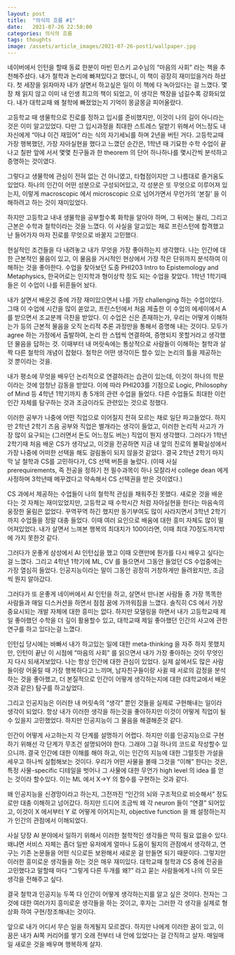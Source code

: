 ```yaml
---
layout: post
title:  "의식의 흐름 #1"
date:   2021-07-26 22:58:00
categories: 의식의 흐름
tags: thoughts
image: /assets/article_images/2021-07-26-post1/wallpaper.jpg
---
```


네이버에서 인턴을 할때 동료 한분이 마빈 민스키 교수님의 “마음의 사회” 라는 책을 추천해주셨다. 내가 철학과 논리에 빠져있다고 했더니, 이 책이 굉장히 재미있을거라 하셨다. 첫 세장을 읽자마자 내가 살면서 하고싶은 일이 이 책에 다 녹아있다는 걸 느꼈다. 몇장 채 읽지 않고 이미 내 인생 최고의 책이 되었고, 이 생각은 책장을 넘길수록 강화되었다. 내가 대학교때 왜 철학에 빠졌었는지 기억이 몽글몽글 피어올랐다.

고등학교 때 생물학으로 진로를 정하고 입시를 준비했지만, 이것이 나의 길이 아니라는것은 이미 알고있었다. 다만 그 입시과정을 최대한 스트레스 덜받기 위해서 어느정도 내 자신에게 “아냐 이건 재밌어” 라는 식의 자기세뇌를 하며 2년을 버틴 거다. 고등학교때 가장 행복했던, 가장 자아실현을 했다고 느꼈던 순간은, 1학년 때 기묘한 수학 수업이 끝나고 칠판 앞에 서서 몇몇 친구들과 한 theorem 의 단어 하나하나를 몇시간씩 분석하고 증명하는 것이였다.

그렇다고 생물학에 관심이 전혀 없는 건 아니였고, 타협점이지만 그 나름대로 즐거움도 있었다. 하나의 인간이 어떤 성분으로 구성되어있고, 각 성분은 또 무엇으로 이루어져 있는지, 이렇게 macroscopic 에서 microscopic 으로 넘어가면서 무언가의 ‘본질’ 을 이해하려고 하는 것이 재미있었다.

하지만 고등학교 내내 생물학을 공부할수록 화학을 알아야 하며, 그 뒤에는 물리, 그리고 근본은 수학과 철학이라는 것을 느꼈다. 이 사실을 알고있는 채로 프린스턴에 합격했고 난 들어가자 마자 진로를 무엇으로 바꿀지 고민했다. 

현실적인 조건들을 다 내려놓고 내가 무엇을 가장 좋아하는지 생각했다. 나는 인간에 대한 근본적인 물음이 있고, 이 물음을 거시적인 현상에서 가장 작은 단위까지 분석하여 이해하는 것을 좋아한다. 수업을 찾아보던 도중 PHI203 Intro to Epistemology and Metaphysics, 한국어로는 인지학과 형이상학 정도 되는 수업을 찾았다. 1학년 1학기때 들은 이 수업이 나를 뒤흔들어 놨다.

내가 살면서 배운것 중에 가장 재미있으면서 나를 가장 challenging 하는 수업이었다. 그때 이 수업에 시간을 많이 쏟았고, 프린스턴에서 처음 제출한 이 수업의 에세이에서 A를 받으면서 조교분께 극찬을 받았다. 이 수업은 신은 존재하는가, 우리는 어떻게 이해하는가 등의 근본적 물음을 오직 논리적 추론 과정만을 통해서 증명해 내는 것이다. 모두가 agree 하는 가정에서 출발하여, 논리 한 스텝씩 연결하여, 증명되지 못할거라고 생각했던 물음을 답하는 것. 이때부터 내 머릿속에는 통상적으로 사람들이 이해하는 철학과 살짝 다른 철학의 개념이 잡혔다. 철학은 어떤 생각이든 할수 있는 논리의 틀을 제공하는 것 뿐이라는 것을. 

내가 평소에 무엇을 배우던 논리적으로 연결하려는 습관이 있는데, 이것이 하나의 학문이라는 것에 엄청난 감동을 받았다. 이에 따라 PHI203를 기점으로 Logic, Philosophy of Mind 등 4학년 1학기까지 총 5개의 관련 수업을 들었다. 다른 수업들도 최대한 이런 인간 자체를 탐구하는 것과 조금이라도 관련있는 것으로 정했다.

이러한 공부가 나중에 어떤 직업으로 이어질지 전혀 모르는 채로 일단 파고들었다. 하지만 2학년 2학기 즈음 공부와 직업은 별개라는 생각이 들었고, 이러한 논리적 사고가 가장 많이 요구되는 (그러면서 돈도 어느정도 버는) 직업이 뭔지 생각했다. 그러다가 1학년 2학기때 처음 배운 CS가 생각났고, 이것을 전공하면 지금 내 앞의 진로의 불확실성에서 가장 나중에 어떠한 선택을 해도 걸림돌이 되지 않을것 같았다. 결국 2학년 2학기 마지막 날 철학과 CS를 고민하다가, CS 선택 버튼을 눌렀다. (이때 사실 prerequirements, 즉 전공을 정하기 전 필수과목이 하나 모잘라서 college dean 에게 사정하며 3학년때 메꾸겠다고 약속해서 CS 선택권을 받은 것이였다.)

CS 과에서 제공하는 수업들이 나의 철학적 관심을 채워주진 못했다. 새로운 것을 배운다는 것 자체는 재미있었지만, 고등학교 때 수학시간 처럼 자아실현을 한다는 마음속의 웅장한 울림은 없었다. 꾸역꾸역 하긴 했지만 동기부여도 많이 사라지면서 3학년 2학기 까지 수업들을 정말 대충 들었다. 이때 여러 요인으로 배움에 대한 흥미 자체도 많이 떨어져있었다. 내가 살면서 느껴본 행복의 최대치가 100이라면, 이때 최대 70정도까지밖에 가지 못한것 같다.

그러다가 운좋게 삼성에서 AI 인턴십을 했고 이때 오랜만에 뭔가를 다시 배우고 싶다는걸 느꼈다. 그리고 4학년 1학기에 ML, CV 를 들으면서 그동안 들었던 CS 수업중에는 가장 열심히 들었다. 인공지능이라는 말이 그동안 굉장히 거창하게만 들려왔지만, 조금씩 뭔지 알아갔다.

그러다가 또 운좋게 네이버에서 AI 인턴을 하고, 살면서 만나본 사람들 중 가장 똑똑한 사람들과 매일 디스커션을 하면서 점점 꿈에 가까워짐을 느꼈다. 솔직히 CS 에서 가장 중요시되는 개발 자체에 대한 흥미는 없다. 하지만 모델링을 하면서 내가 고등학교때 제일 좋아했던 수학을 더 깊이 활용할수 있고, 대학교때 제일 좋아했던 인간의 사고에 관한 연구를 하고 있다는걸 느꼈다. 

인턴십 당시에는 바빠서 내가 하고있는 일에 대한 meta-thinking 을 자주 하지 못했지만, 인턴이 끝난 이 시점에 “마음의 사회” 를 읽으면서 내가 가장 좋아하는 것이 무엇인지 다시 되새겨보았다. 나는 항상 인간에 대한 관심이 있었다. 실제 삶에서도 많은 사람들이랑 어울릴 때 가장 행복하다고 느끼며, 남자친구들이랑 사귈 때 서로의 감정을 분석하는 것을 좋아했고, 더 본질적으로 인간이 어떻게 생각하는지에 대한 (대학교에서 배운것과 같은) 탐구를 하고싶었다. 

그리고 인공지능은 이러한 내 머릿속의 “생각” 뿐인 것들을 실제로 구현해내는 일이라 생각이 되었다. 항상 내가 이러한 생각을 하는것을 좋아하지만 이것이 어떻게 직업이 될수 있을지 고민했었다. 하지만 인공지능이 그 물음을 해결해준것 같다. 

인간이 어떻게 사고하는지 각 단계를 설명하기 어렵다. 하지만 이를 인공지능으로 구현하기 위해선 각 단계가 무조건 설명되어야 한다. 그래야 그걸 하나의 코드로 작성할수 있으니까. 결국 인간에 대한 이해를 해야 하고, 이는 인간의 지능에 대한 그럴듯한 가설을 세우고 하나씩 실험해보는 것이다. 우리가 어떤 사물을 볼때 그것을 “이해” 한다는 것은, 특정 사물-specific 디테일을 벗어나 그 사물에 대한 무언가 high level 의 idea 를 얻는 것이라 할수있다. 이는 ML 에서 X->Y 의 함수를 구현하는 것과 같다.

왜 인공지능을 신경망이라고 하는지, 그전까진 “인간의 뇌와 구조적으로 비슷해서” 정도로만 대충 이해하고 넘어갔다. 하지만 드디어 조금씩 왜 각 neuron 들이 “연결” 되어있고, 이것이 X 에서부터 Y 로 어떻게 이어지는지, objective function 을 왜 설정하는지가 인간의 관점에서 이해되었다. 

사실 당장 AI 분야에서 일하기 위해서 이러한 철학적인 생각들은 딱히 필요 없을수 있다. 왜냐면 서비스 자체는 좀더 일반 유저에게 얼마나 도움이 될지의 관점에서 생각하고, 연구는 기존 논문들을 어떤 식으로든 보완해서 새로운 걸 만들면 되기 때문이다. 그렇지만 이러한 흥미로운 생각들을 하는 것은 매우 재미있다. 대학교때 철학과 CS 중에 전공을 고민했다고 말할때 마다 “그렇게 다른 두개를 왜?” 라고 묻는 사람들에게 나의 이 모든 생각을 전해주고 싶다. 

결국 철학과 인공지능 두쪽 다 인간이 어떻게 생각하는지를 알고 싶은 것이다. 전자는 그것에 대한 여러가지 흥미로운 생각들을 하는 것이고, 후자는 그러한 각 생각을 실제로 형상화 하여 구현/창조해내는 것이다.

앞으로 내가 어디서 무슨 일을 하게될지 모르겠다. 하지만 나에게 이러한 꿈이 있고, 이 꿈은 내가 AI쪽 커리어를 쌓기 오래 전부터 내 안에 있었다는 걸 간직하고 살자. 매일매일 새로운 것을 배우며 행복하게 살자.


[jekyll]:      http://jekyllrb.com
[jekyll-gh]:   https://github.com/jekyll/jekyll
[jekyll-help]: https://github.com/jekyll/jekyll-help
